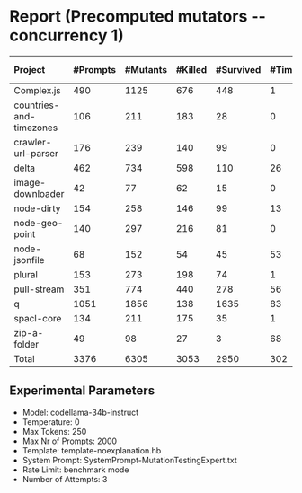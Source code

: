 # Report (Precomputed mutators --concurrency 1)
| Project | #Prompts | #Mutants | #Killed | #Survived | #Timeout | MutationScore | LLMorpheus Time | Stryker Time | #Prompt Tokens | #Completion Tokens | #Total Tokens  |
|:--------|:---------|:---------|:--------|:----------|----------|---------------|-----------------|--------------|----------------|--------------------|----------------|
| Complex.js | 490 | 1125 | 676 | 448 | 1 | 60.18 | 3056.33 | 600.05 | 948398 | 75551 | 1023949 |
| countries-and-timezones | 106 | 211 | 183 | 28 | 0 | 86.73 | 1070.68 | 309.71 | 101694 | 23742 | 125436 |
| crawler-url-parser | 176 | 239 | 140 | 99 | 0 | 58.58 | 1656.21 | 778.34 | 379359 | 31115 | 410474 |
| delta | 462 | 734 | 598 | 110 | 26 | 85.01 | 2870.28 | 3625.25 | 872234 | 64880 | 937114 |
| image-downloader | 42 | 77 | 62 | 15 | 0 | 80.52 | 430.47 | 329.74 | 23017 | 9110 | 32127 |
| node-dirty | 154 | 258 | 146 | 99 | 13 | 61.63 | 1526.57 | 243.81 | 240242 | 24279 | 264521 |
| node-geo-point | 140 | 297 | 216 | 81 | 0 | 72.73 | 1411.01 | 1009.62 | 310873 | 26100 | 336973 |
| node-jsonfile | 68 | 152 | 54 | 45 | 53 | 70.39 | 690.59 | 482.67 | 54864 | 15154 | 70018 |
| plural | 153 | 273 | 198 | 74 | 1 | 72.89 | 1522.48 | 146.41 | 259635 | 26465 | 286100 |
| pull-stream | 351 | 774 | 440 | 278 | 56 | 64.08 | 2632.74 | 1388.06 | 194441 | 73821 | 268262 |
| q | 1051 | 1856 | 138 | 1635 | 83 | 11.91 | 4694.78 | 12908.57 | 2086666 | 127647 | 2214313 |
| spacl-core | 134 | 211 | 175 | 35 | 1 | 83.41 | 1350.87 | 711.26 | 157479 | 28201 | 185680 |
| zip-a-folder | 49 | 98 | 27 | 3 | 68 | 96.94 | 500.54 | 1097.23 | 80546 | 10243 | 90789 |
| Total | 3376 | 6305 | 3053 | 2950 | 302 | - | 23413.55 | 23630.72 | 5709448 | 536308 | 6245756 |
## Experimental Parameters
  - Model: codellama-34b-instruct
  - Temperature: 0
  - Max Tokens: 250
  - Max Nr of Prompts: 2000
  - Template: template-noexplanation.hb
  - System Prompt: SystemPrompt-MutationTestingExpert.txt
  - Rate Limit: benchmark mode
  - Number of Attempts: 3


